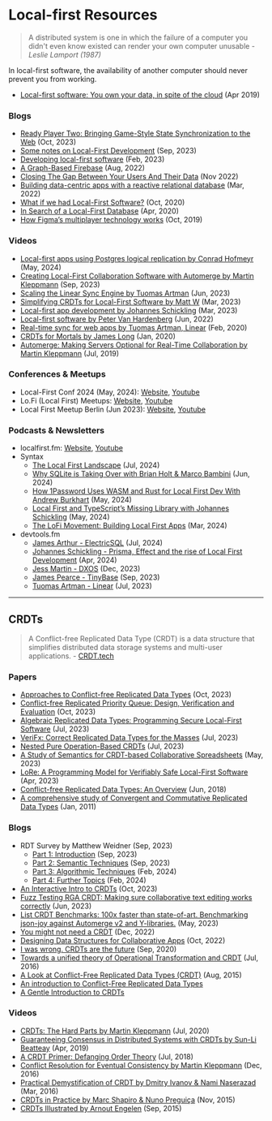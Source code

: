 # Local-first Resources

> A distributed system is one in which the failure of a computer you didn't even know existed can render your own computer unusable - <cite>Leslie Lamport (1987)</cite>

In local-first software, the availability of another computer should never prevent you from working.
- [Local-first software: You own your data, in spite of the cloud](https://www.inkandswitch.com/local-first/) (Apr 2019)


### Blogs
- [Ready Player Two: Bringing Game-Style State Synchronization to the Web](https://rocicorp.dev/blog/ready-player-two) (Oct, 2023)
- [Some notes on Local-First Development](https://bricolage.io/some-notes-on-local-first-development/) (Sep, 2023)
- [Developing local-first software](https://electric-sql.com/blog/2023/02/09/developing-local-first-software) (Feb, 2023)
- [A Graph-Based Firebase](https://stopa.io/post/296) (Aug, 2022)
- [Closing The Gap Between Your Users And Their Data](https://tripleodeon.com/2022/11/closing-the-gap-between-your-users-and-their-data) (Nov 2022)
- [Building data-centric apps with a reactive relational database](https://riffle.systems/essays/prelude/) (Mar, 2022)
- [What if we had Local-First Software?](https://adlrocha.substack.com/p/adlrocha-what-if-we-had-local-first) (Oct, 2020)
- [In Search of a Local-First Database](https://jaredforsyth.com/posts/in-search-of-a-local-first-database/) (Apr, 2020)
- [How Figma’s multiplayer technology works](https://www.figma.com/blog/how-figmas-multiplayer-technology-works/) (Oct, 2019)


### Videos
- [Local-first apps using Postgres logical replication by Conrad Hofmeyr](https://www.youtube.com/watch?v=mPrM6lnd5wU) (May, 2024)
- [Creating Local-First Collaboration Software with Automerge by Martin Kleppmann](https://www.youtube.com/watch?v=esMjP-7jlRE) (Sep, 2023)
- [Scaling the Linear Sync Engine by Tuomas Artman](https://www.youtube.com/watch?v=Wo2m3jaJixU) (Jun, 2023)
- [Simplifying CRDTs for Local-First Software by Matt W](https://www.youtube.com/watch?v=AuQ02JopFso) (Mar, 2023)
- [Local-first app development by Johannes Schickling](https://www.youtube.com/watch?v=qHSI5rxTp_Q) (Mar, 2023)
- [Local-first software by Peter Van Hardenberg](https://www.youtube.com/watch?v=KrPsyr8Ig6M) (Jun, 2022)
- [Real-time sync for web apps by Tuomas Artman, Linear](https://www.youtube.com/watch?v=WxK11RsLqp4&t=2175s) (Feb, 2020)
- [CRDTs for Mortals by James Long](https://www.youtube.com/watch?v=DEcwa68f-jY) (Jan, 2020)
- [Automerge: Making Servers Optional for Real-Time Collaboration by Martin Kleppmann](https://www.youtube.com/watch?v=GXJ0D2tfZCM) (Jul, 2019)



### Conferences & Meetups
- Local-First Conf 2024 (May, 2024): [Website](https://www.localfirstconf.com/), [Youtube](https://www.youtube.com/playlist?list=PL4isNRKAwz2O9FxP97_EbOivIWWwSWt5j)
- Lo.<area>Fi (Local First) Meetups: [Website](https://localfirstweb.dev/), [Youtube](https://www.youtube.com/playlist?list=PLTbD2QA-VMnXFsLbuPGz1H-Najv9MD2-H)
- Local First Meetup Berlin (Jun 2023): [Website](https://lu.ma/6mux94ll), [Youtube](https://www.youtube.com/playlist?list=PL_GI888OSVWkE_1hvZ6-yx851yDq7PfOH)

### Podcasts & Newsletters
- localfirst.<area>fm: [Website](https://www.localfirst.fm/), [Youtube](https://www.youtube.com/@localfirstfm)
- Syntax
    - [The Local First Landscape](https://syntax.fm/show/793/the-local-first-landscape) (Jul, 2024)
    - [Why SQLite is Taking Over with Brian Holt & Marco Bambini](https://syntax.fm/show/779/why-sqlite-is-taking-over-with-brian-holt-and-marco-bambini) (Jun, 2024)
    - [How 1Password Uses WASM and Rust for Local First Dev With Andrew Burkhart](https://syntax.fm/show/776/how-1password-uses-wasm-and-rust-for-local-first-dev-with-andrew-burkhart) (May, 2024)
    - [Local First and TypeScript’s Missing Library with Johannes Schickling](https://syntax.fm/show/767/local-first-and-typescript-s-missing-library-with-johannes-schickling) (May, 2024)
    - [The LoFi Movement: Building Local First Apps](https://syntax.fm/show/739/the-lofi-movement-building-local-first-apps) (Mar, 2024)
- devtools.<area>fm
    - [James Arthur - ElectricSQL](https://www.devtools.fm/episode/105) (Jul, 2024)
    - [Johannes Schickling - Prisma, Effect and the rise of Local First Development](https://www.devtools.fm/episode/95) (Apr, 2024)
    - [Jess Martin - DXOS](https://www.devtools.fm/episode/78) (Dec, 2023)
    - [James Pearce - TinyBase](https://www.devtools.fm/episode/67) (Sep, 2023)
    - [Tuomas Artman - Linear](https://www.devtools.fm/episode/61) (Jul, 2023)

---
## CRDTs
> A Conflict-free Replicated Data Type (CRDT) is a data structure that simplifies distributed data storage systems and multi-user applications. - [CRDT.tech](https://crdt.tech/)

### Papers
- [Approaches to Conflict-free Replicated Data Types](https://arxiv.org/abs/2310.18220) (Oct, 2023)
- [Conflict-free Replicated Priority Queue: Design, Verification and Evaluation](https://dl.acm.org/doi/10.1145/3609437.3609452) (Oct, 2023)
- [Algebraic Replicated Data Types: Programming Secure Local-First Software](https://drops.dagstuhl.de/entities/document/10.4230/LIPIcs.ECOOP.2023.14) (Jul, 2023)
- [VeriFx: Correct Replicated Data Types for the Masses](https://drops.dagstuhl.de/entities/document/10.4230/LIPIcs.ECOOP.2023.9) (Jul, 2023)
- [Nested Pure Operation-Based CRDTs](https://drops.dagstuhl.de/entities/document/10.4230/LIPIcs.ECOOP.2023.2) (Jul, 2023)
- [A Study of Semantics for CRDT-based Collaborative Spreadsheets](https://dl.acm.org/doi/10.1145/3578358.3591324) (May, 2023)
- [LoRe: A Programming Model for Verifiably Safe Local-First Software](https://arxiv.org/abs/2304.07133) (Apr, 2023)
- [Conflict-free Replicated Data Types: An Overview](https://arxiv.org/abs/1806.10254) (Jun, 2018)
- [A comprehensive study of Convergent and Commutative Replicated Data Types](https://inria.hal.science/inria-00555588/) (Jan, 2011)


### Blogs
- RDT Survey by Matthew Weidner (Sep, 2023)
    - [Part 1: Introduction](https://mattweidner.com/2023/09/26/crdt-survey-1.html) (Sep, 2023)
    - [Part 2: Semantic Techniques](https://mattweidner.com/2023/09/26/crdt-survey-2.html) (Sep, 2023)
    - [Part 3: Algorithmic Techniques](https://mattweidner.com/2023/09/26/crdt-survey-3.html) (Feb, 2024)
    - [Part 4: Further Topics](https://mattweidner.com/2023/09/26/crdt-survey-4.html) (Feb, 2024)
- [An Interactive Intro to CRDTs](https://jakelazaroff.com/words/an-interactive-intro-to-crdts/) (Oct, 2023)
- [Fuzz Testing RGA CRDT: Making sure collaborative text editing works correctly](https://jsonjoy.com/blog/fuzz-testing-rga-crdt) (Jun, 2023)
- [List CRDT Benchmarks: 100x faster than state-of-art. Benchmarking json-joy against Automerge v2 and Y-libraries.](https://jsonjoy.com/blog/list-crdt-benchmarks) (May, 2023)
- [You might not need a CRDT](https://driftingin.space/posts/you-might-not-need-a-crdt) (Dec, 2022)
- [Designing Data Structures for Collaborative Apps](https://mattweidner.com/2022/02/10/collaborative-data-design.html) (Oct, 2022)
- [I was wrong. CRDTs are the future](https://josephg.com/blog/crdts-are-the-future/) (Sep, 2020)
- [Towards a unified theory of Operational Transformation and CRDT](https://medium.com/@raphlinus/towards-a-unified-theory-of-operational-transformation-and-crdt-70485876f72f) (Jul, 2016)
- [A Look at Conflict-Free Replicated Data Types (CRDT)](https://medium.com/@istanbul_techie/a-look-at-conflict-free-replicated-data-types-crdt-221a5f629e7e) (Aug, 2015)
- [An introduction to Conflict-Free Replicated Data Types](https://lars.hupel.info/topics/crdt/01-intro/)
- [A Gentle Introduction to CRDTs](https://vlcn.io/blog/intro-to-crdts)


### Videos
- [CRDTs: The Hard Parts by Martin Kleppmann](https://www.youtube.com/watch?v=x7drE24geUw) (Jul, 2020)
- [Guaranteeing Consensus in Distributed Systems with CRDTs by Sun-Li Beatteay](https://www.youtube.com/watch?v=1Bs3Fj9rvks) (Apr, 2019)
- [A CRDT Primer: Defanging Order Theory](https://www.youtube.com/watch?v=OOlnp2bZVRs) (Jul, 2018)
- [Conflict Resolution for Eventual Consistency by Martin Kleppmann](https://www.youtube.com/watch?v=yCcWpzY8dIA) (Dec, 2016)
- [Practical Demystification of CRDT by Dmitry Ivanov & Nami Naserazad](https://www.youtube.com/watch?v=PQzNW8uQ_Y4) (Mar, 2016)
- [CRDTs in Practice by Marc Shapiro & Nuno Preguiça](https://www.youtube.com/watch?v=xxjHC3yLDqw) (Nov, 2015)
- [CRDTs Illustrated by Arnout Engelen](https://www.youtube.com/watch?v=9xFfOhasiOE) (Sep, 2015)

